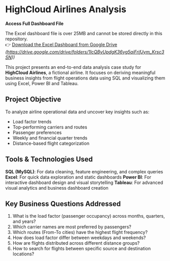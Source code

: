 # HighCloud Airlines Analysis

**Access Full Dashboard File**

The Excel dashboard file is over 25MB and cannot be stored directly in this repository.  
👉 [Download the Excel Dashboard from Google Drive]([https://your-drive-link-here) *(https://drive.google.com/drive/folders/1lcQByUpdgK36vg5aiFrifJym_Krsc3SN))*


This project presents an end-to-end data analysis case study for **HighCloud Airlines**, a fictional airline. It focuses on deriving meaningful business insights from flight operations data using SQL and visualizing them using Excel, Power BI and Tableau.



## Project Objective

To analyze airline operational data and uncover key insights such as:
- Load factor trends
- Top-performing carriers and routes
- Passenger preferences
- Weekly and financial quarter trends
- Distance-based flight categorization


## Tools & Technologies Used

**SQL (MySQL)**: For data cleaning, feature engineering, and complex queries
**Excel**: For quick data exploration and static dashboards
**Power BI**: For interactive dashboard design and visual storytelling
**Tableau**: For advanced visual analytics and business dashboard creation


## Key Business Questions Addressed

1. What is the load factor (passenger occupancy) across months, quarters, and years?
2. Which carrier names are most preferred by passengers?
3. Which routes (From-To cities) have the highest flight frequency?
4. How does load factor differ between weekdays and weekends?
5. How are flights distributed across different distance groups?
6. How to search for flights between specific source and destination locations?


